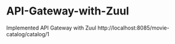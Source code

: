 # API-Gateway-with-Zuul
Implemented API Gateway with Zuul
http://localhost:8085/movie-catalog/catalog/1
